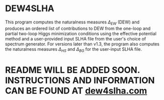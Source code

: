 # DEW4SLHA
This program computes the naturalness measures $\Delta_{EW}$ (DEW) and produces an ordered list of contributions to DEW from the one-loop and partial two-loop Higgs minimization conditions using the effective potential method and a user-provided input SLHA file from the user's choice of spectrum generator. For versions later than v1.3, the program also computes the naturalness measures $\Delta_{HS}$ and $\Delta_{BG}$ for the user-input SLHA file.

# README WILL BE ADDED SOON. INSTRUCTIONS AND INFORMATION CAN BE FOUND AT [dew4slha.com](https://dew4slha.com/)
